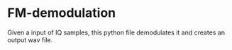 # FM-demodulation
Given a input of IQ samples, this python file demodulates it and creates an output wav file.
